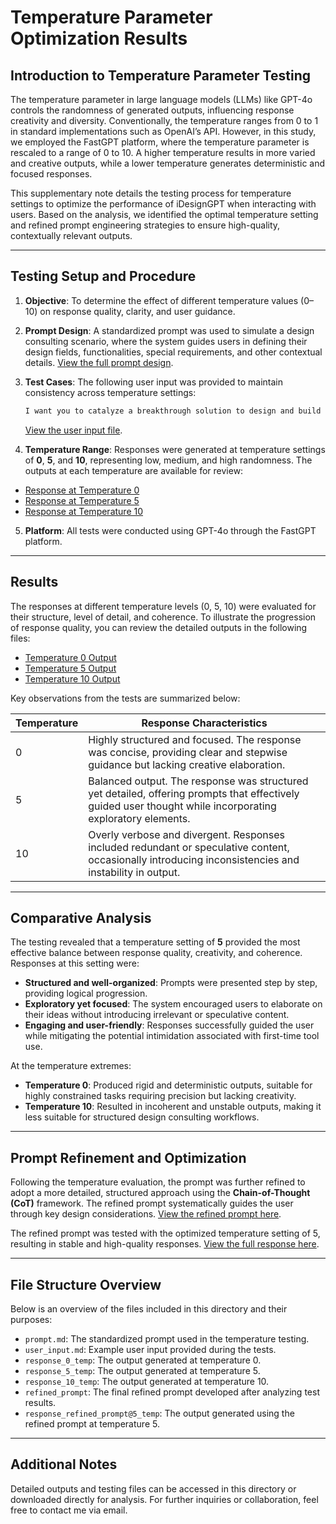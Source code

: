 # Temperature Parameter Optimization Results

## Introduction to Temperature Parameter Testing

The temperature parameter in large language models (LLMs) like GPT-4o controls the randomness of generated outputs, influencing response creativity and diversity. Conventionally, the temperature ranges from 0 to 1 in standard implementations such as OpenAI’s API. However, in this study, we employed the FastGPT platform, where the temperature parameter is rescaled to a range of 0 to 10. A higher temperature results in more varied and creative outputs, while a lower temperature generates deterministic and focused responses.

This supplementary note details the testing process for temperature settings to optimize the performance of iDesignGPT when interacting with users. Based on the analysis, we identified the optimal temperature setting and refined prompt engineering strategies to ensure high-quality, contextually relevant outputs.

---

## Testing Setup and Procedure

1. **Objective**: To determine the effect of different temperature values (0–10) on response quality, clarity, and user guidance.

2. **Prompt Design**: A standardized prompt was used to simulate a design consulting scenario, where the system guides users in defining their design fields, functionalities, special requirements, and other contextual details. [View the full prompt design](./prompt.md).

3. **Test Cases**: The following user input was provided to maintain consistency across temperature settings:
   ```bash
   I want you to catalyze a breakthrough solution to design and build the world’s first compact, autonomy-enabled rescue aircraft that is safe and simple to fly.
   ```
   [View the user input file](./user_input.md).

4. **Temperature Range**: Responses were generated at temperature settings of **0**, **5**, and **10**, representing low, medium, and high randomness. The outputs at each temperature are available for review:
- [Response at Temperature 0](./response_0_temp)
- [Response at Temperature 5](./response_5_temp)
- [Response at Temperature 10](./response_10_temp)

5. **Platform**: All tests were conducted using GPT-4o through the FastGPT platform.

---

## Results

The responses at different temperature levels (0, 5, 10) were evaluated for their structure, level of detail, and coherence. To illustrate the progression of response quality, you can review the detailed outputs in the following files:
- [Temperature 0 Output](./response_0_temp)
- [Temperature 5 Output](./response_5_temp)
- [Temperature 10 Output](./response_10_temp)

Key observations from the tests are summarized below:

| **Temperature** | **Response Characteristics**                                                                                                                                                                    |
|------------------|-----------------------------------------------------------------------------------------------------------------------------------------------------------------------------------------------|
| 0                | Highly structured and focused. The response was concise, providing clear and stepwise guidance but lacking creative elaboration.                                                              |
| 5                | Balanced output. The response was structured yet detailed, offering prompts that effectively guided user thought while incorporating exploratory elements.                                      |
| 10               | Overly verbose and divergent. Responses included redundant or speculative content, occasionally introducing inconsistencies and instability in output.                                         |

---

## Comparative Analysis

The testing revealed that a temperature setting of **5** provided the most effective balance between response quality, creativity, and coherence. Responses at this setting were:

- **Structured and well-organized**: Prompts were presented step by step, providing logical progression.
- **Exploratory yet focused**: The system encouraged users to elaborate on their ideas without introducing irrelevant or speculative content.
- **Engaging and user-friendly**: Responses successfully guided the user while mitigating the potential intimidation associated with first-time tool use.

At the temperature extremes:

- **Temperature 0**: Produced rigid and deterministic outputs, suitable for highly constrained tasks requiring precision but lacking creativity.
- **Temperature 10**: Resulted in incoherent and unstable outputs, making it less suitable for structured design consulting workflows.

---

## Prompt Refinement and Optimization

Following the temperature evaluation, the prompt was further refined to adopt a more detailed, structured approach using the **Chain-of-Thought (CoT)** framework. The refined prompt systematically guides the user through key design considerations. [View the refined prompt here](./refined_prompt).

The refined prompt was tested with the optimized temperature setting of 5, resulting in stable and high-quality responses. [View the full response here](./response_refined_prompt@5_temp).

---

## File Structure Overview

Below is an overview of the files included in this directory and their purposes:

- `prompt.md`: The standardized prompt used in the temperature testing.
- `user_input.md`: Example user input provided during the tests.
- `response_0_temp`: The output generated at temperature 0.
- `response_5_temp`: The output generated at temperature 5.
- `response_10_temp`: The output generated at temperature 10.
- `refined_prompt`: The final refined prompt developed after analyzing test results.
- `response_refined_prompt@5_temp`: The output generated using the refined prompt at temperature 5.

---

## Additional Notes

Detailed outputs and testing files can be accessed in this directory or downloaded directly for analysis. For further inquiries or collaboration, feel free to contact me via email.
